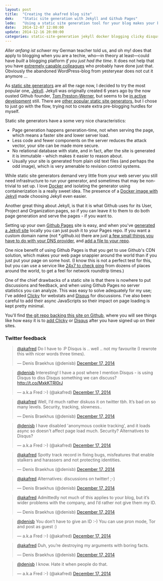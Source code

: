 ```yaml
---
layout: post
title:  "Creating the akafred blog site"
dek:    "Static site generation with Jekyll and Github Pages" 
lede:   "Using a static site generation tool for your blog makes your blog performant and secure. Using Docker helps you get started quickly."
date:   2014-12-07 12:00:00
update: 2014-12-16 20:00:00
categories: static-site-generation jekyll docker blogging clicky disqus
---
```

_Aller anfang ist schwer_ my German teacher told us, and oh my! does that apply to blogging when you are a techie, who—in theory at least—could have *built* a blogging platform _if you just had the time_. It does not help that you have [extremely capable colleagues][kodemaker] who probably have done just that. Obviously the abandoned WordPress-blog from yesteryear does not cut it anymore ...

As [static site generators][ssg] are all the rage now, I decided to try the most popular one, [Jekyll][jekyll]. Jekyll was originally created 6 years ago by the now ousted Github founder, [Tom Preston-Werner][tpw], but seems to be [in active development][jekyll-stats] still. There are [other popular static site generators][6-static-blog-generators-arent-jekyll], but I chose to just go with the flow, trying not to create extra pre-blogging hurdles for myself. 

Static site generators have a some very nice characteristics:

* Page generation happens generation-time, not when serving the page, which means a faster site and lower server load.
* Less code and fewer components on the server reduces the attack vector, your site can be made more secure.
* No relational database with state, and in fact, after the site is generated it is immutable - which makes it easier to reason about.
* Usually your site is generated from plain old text files (and perhaps the odd image), which is very amenable to revision control systems.

While static site generators demand very little from your web server you still need infrastructure to run your generator, and sometimes that may be non-trivial to set up. I love [Docker][docker] and isolating the generator using containerization is a really sweet idea. The presence of a [Docker image with Jekyll][grahamc_jekyll] made choosing Jekyll even easier. 

Another great thing about Jekyll, is that it is what Github uses for its User, Project and Organization pages, so if you can leave it to them to do both page generation and serve the pages - if you want to.

Setting up your own [Github Pages][pages] site is easy, and when you've [generated a Jekyll site][jekyll] locally you can just push it to your Pages repo. If you want a custom domain name (not *.github.io) there are just [a few small things you have to do with your DNS provider][CNAME-record], and [add a file to your repo][CNAME-file].

One nice benefit of using Github Pages is that you get to use Github's CDN solution, which makes your web page snappier around the world than if you just put your page on some host. (I know this is not a perfect test for this, but you can use a service like [24x7 to check ping][2nx7ping] from dozens of places around the world, to get a feel for network roundtrip times.)

One of the chief drawbacks of a static site is that there is nowhere to put discussions and feedback, and when using Github Pages no server statistics you can analyze. This was easy to solve adequately for my use; I've added [Clicky][clicky] for webstats and [Disqus][disqus] for discussions. I've also been careful to add their async JavaScripts so their impact on page loading is kept pretty minimal.

You'll find [the git repo backing this site on Github][akafred-github-io], where you will see things like how easy it is to [add Clicky][clicky-commit] or [Disqus][disqus-commit] after you have signed up on their sites.

### Twitter feedback

<blockquote class="twitter-tweet" lang="en"><p><a href="https://twitter.com/akafred">@akafred</a> Do I have to :P Disqus is .. well .. not my favourite (I rewrote this with nicer words three times).</p>&mdash; Denis Braekhus (@denisb) <a href="https://twitter.com/denisb/status/545302476103356417">December 17, 2014</a></blockquote>
<blockquote class="twitter-tweet" data-conversation="none" lang="en"><p><a href="https://twitter.com/denisb">@denisb</a> Interesting! I have a post where I mention Disqus - is using Disqus to diss Disqus something we can discuss? <a href="http://t.co/MxkKTRI0rJ">http://t.co/MxkKTRI0rJ</a></p>&mdash; a.k.a Fred :-) (@akafred) <a href="https://twitter.com/akafred/status/545316168924659712">December 17, 2014</a></blockquote>
<blockquote class="twitter-tweet" data-conversation="none" lang="en"><p><a href="https://twitter.com/akafred">@akafred</a> Well, I’d much rather diskuss it on twitter tbh. It’s bad on so many levels. Security, tracking, slowness..</p>&mdash; Denis Braekhus (@denisb) <a href="https://twitter.com/denisb/status/545317629171601408">December 17, 2014</a></blockquote>
<blockquote class="twitter-tweet" data-conversation="none" lang="en"><p><a href="https://twitter.com/denisb">@denisb</a> I have disabled &#39;anonymous cookie tracking&#39;, and it loads async so doesn&#39;t affect page load much. Security? Alternatives to Disqus?</p>&mdash; a.k.a Fred :-) (@akafred) <a href="https://twitter.com/akafred/status/545329790593798144">December 17, 2014</a></blockquote>
<blockquote class="twitter-tweet" data-conversation="none" lang="en"><p><a href="https://twitter.com/akafred">@akafred</a> Spotty track record in fixing bugs, misfeatures that enable stalkers and harassers and not protecting identities.</p>&mdash; Denis Braekhus (@denisb) <a href="https://twitter.com/denisb/status/545330967398088706">December 17, 2014</a></blockquote>
<blockquote class="twitter-tweet" data-conversation="none" lang="en"><p><a href="https://twitter.com/akafred">@akafred</a> Alternatives: discussions on twitter! ;-)</p>&mdash; Denis Braekhus (@denisb) <a href="https://twitter.com/denisb/status/545331024587390976">December 17, 2014</a></blockquote>
<blockquote class="twitter-tweet" data-conversation="none" lang="en"><p><a href="https://twitter.com/akafred">@akafred</a> Admittedly not much of this applies to your blog, but it’s wider problems with the company, and I’d rather not give them my ID.</p>&mdash; Denis Braekhus (@denisb) <a href="https://twitter.com/denisb/status/545331269023064065">December 17, 2014</a></blockquote>
<blockquote class="twitter-tweet" data-conversation="none" lang="en"><p><a href="https://twitter.com/denisb">@denisb</a> You don’t have to give an ID :-) You can use pron mode, Tor and post as guest :)</p>&mdash; a.k.a Fred :-) (@akafred) <a href="https://twitter.com/akafred/status/545333335745372161">December 17, 2014</a></blockquote>
<blockquote class="twitter-tweet" data-conversation="none" lang="en"><p><a href="https://twitter.com/akafred">@akafred</a> Duh, you’re destroying my arguments with boring facts.</p>&mdash; Denis Braekhus (@denisb) <a href="https://twitter.com/denisb/status/545333561487003648">December 17, 2014</a></blockquote>
<blockquote class="twitter-tweet" data-conversation="none" lang="en"><p><a href="https://twitter.com/denisb">@denisb</a> I know. Hate it when people do that.</p>&mdash; a.k.a Fred :-) (@akafred) <a href="https://twitter.com/akafred/status/545333760070541312">December 17, 2014</a></blockquote>

<script async src="//platform.twitter.com/widgets.js" charset="utf-8"></script>

[kodemaker]: http://www.kodemaker.no/
[ssg]:    https://staticsitegenerators.net/
[jekyll]: http://jekyllrb.com
[tpw]:    http://tom.preston-werner.com/
[jekyll-stats]: https://github.com/jekyll/jekyll/graphs/contributors
[docker]: https://docs.docker.com/
[grahamc_jekyll]: https://registry.hub.docker.com/u/grahamc/jekyll/
[pages]: https://pages.github.com/
[CNAME-file]: https://help.github.com/articles/adding-a-cname-file-to-your-repository/
[CNAME-record]: https://help.github.com/articles/tips-for-configuring-a-cname-record-with-your-dns-provider/
[6-static-blog-generators-arent-jekyll]: http://www.sitepoint.com/6-static-blog-generators-arent-jekyll/
[akafred-github-io]: http://github.com/akafred/akafred.github.io
[2nx7ping]: https://www.site24x7.com/ping-test.html
[clicky]: https://clicky.com/
[disqus]: https://disqus.com/
[clicky-commit]: https://github.com/akafred/akafred.github.io/commit/9d01a6f3b8bf66ef6ab356ec1aa82b944bac69c0
[disqus-commit]: https://github.com/akafred/akafred.github.io/commit/8e4e05e7a048c0ac150360fdcf4a233ad81889ca
